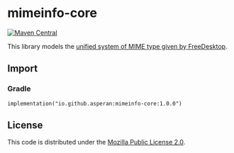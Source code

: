 # mimeinfo-core
[![Maven Central](https://img.shields.io/maven-central/v/io.github.asperan/mimeinfo-core.svg?label=Maven%20Central)](https://search.maven.org/search?q=g:%22io.github.asperan%22%20AND%20a:%22mimeinfo-core%22)

This library models the [unified system of MIME type given by FreeDesktop](https://specifications.freedesktop.org/shared-mime-info-spec/latest/index.html).

## Import
### Gradle
```
implementation("io.github.asperan:mimeinfo-core:1.0.0")
```

## License
This code is distributed under the [Mozilla Public License 2.0](LICENSE).
